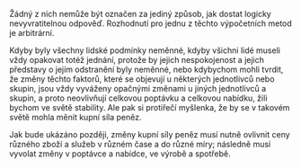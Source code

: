 Žádný z nich nemůže být označen za jediný způsob, jak dostat logicky nevyvratitelnou odpověď. Rozhodnutí pro jednu z těchto výpočetních metod je arbitrární.

Kdyby byly všechny lidské podmínky neměnné, kdyby všichni lidé museli vždy opakovat totéž jednání, protože by jejich nespokojenost a jejich představy o jejím odstranění byly neměnné, nebo kdybychom mohli tvrdit, že změny těchto faktorů, které se objevují u některých jednotlivců nebo skupin, jsou vždy vyváženy opačnými změnami u jiných jednotlivců a skupin, a proto neovlivňují celkovou poptávku a celkovou nabídku, žili bychom ve světě stability. Ale pak si protiřečí myšlenka, že by se v takovém světě mohla měnit kupní síla peněz.

Jak bude ukázáno později, změny kupní síly peněz musí nutně ovlivnit ceny různého zboží a služeb v různém čase a do různé míry; následně musí vyvolat změny v poptávce a nabídce, ve výrobě a spotřebě.